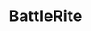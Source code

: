 ---
title: BattleRite
crosslinks:
- youtubefactsbot
- u_imguralbumbot
- BattleriteFanConcepts
- youtubot
- livven
- pcgaming
- john_yukis_bots
- BattleriteLFF
- waifuism
- GamingPlays
- DotA2
- gifs
- alotabot
- bloodlinechampions
- REEEEEEEEEE
- pcmasterrace
- autourbanbot
- GlobalOffensive
- instantbarbarians
- iamverybadass
---